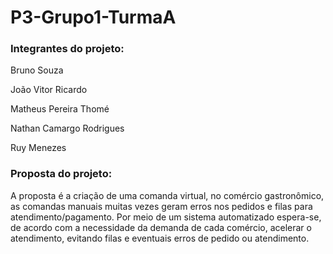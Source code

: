 # P3-Grupo1-TurmaA

### **Integrantes do projeto:**

Bruno  Souza

João  Vitor Ricardo

Matheus Pereira  Thomé 

Nathan Camargo Rodrigues

Ruy Menezes

### **Proposta do projeto:**

A proposta é a criação de uma comanda virtual, no comércio gastronômico, as comandas manuais muitas vezes geram erros nos pedidos e filas para atendimento/pagamento. Por meio de um sistema automatizado espera-se, de acordo com a necessidade da demanda de cada comércio, acelerar o atendimento, evitando filas e eventuais erros de pedido ou atendimento.
